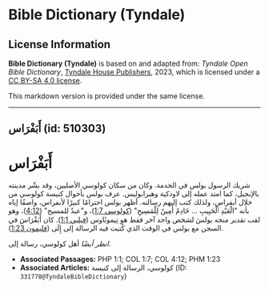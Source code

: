 # Bible Dictionary (Tyndale)

## License Information

**Bible Dictionary (Tyndale)** is based on and adapted from: _Tyndale Open Bible Dictionary_, [Tyndale House Publishers](https://tyndaleopenresources.com/), 2023, which is licensed under a [CC BY-SA 4.0 license](https://creativecommons.org/licenses/by-sa/4.0/legalcode.en).

This markdown version is provided under the same license.



--------------------------------

## أَبَفْرَاس (id: 510303)

أَبَفْرَاس
==========

شريك الرسول بولس في الخدمة. وكان من سكان كولوسي الأصليين، وقد بشّر مدينته بالإنجيل، كما امتد عمله إلى لاودكية وهيرابوليس. عرف بولس بأحوال كنيسة كولوسي من خلال أبفراس، ولذلك كتب إليهم رسالته. أظهر بولس احترامًا كبيرًا لأبفراس، واصفًا إياه بأنه "الْعَبْدِ ٱلْحَبِيبِ ... خَادِمٌ أَمِينٌ لِلْمَسِيحِ" ([كولوسي 1:7](https://ref.ly/Col1:7))، و"عبدٌ للمسيح" ([4:12](https://ref.ly/Col4:12))، وهو لقب تقدير منحه بولسَ لشخص واحد آخر فقط هو تِيموثَاوس ([فيلبي 1:1](https://ref.ly/Phil1:1)). كان أَبَفْرَاسَ في السجن مع بولس في الوقت الذي كُتبت فيه الرسالة إلى إِلَى ([فليمون 1:23](https://ref.ly/Phlm1:23)).

*انظر أيضًا* أهل كولوسي، رسالة إلى.

* **Associated Passages:** PHP 1:1; COL 1:7; COL 4:12; PHM 1:23
* **Associated Articles:** كولوسي، الرسالة إلى كنيسة  (ID: `331778@TyndaleBibleDictionary`)

